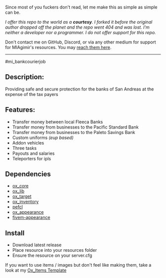 Since most of you fuckers don't read, let me make this as simple as simple can be.

*I offer this repo to the world as a **courtesy**. I forked it before the original author dropped off the planet and the repo went 404 and was lost. I'm neither a developer nor a programmer. I do not offer support for this repo.*

Don't contact me on GitHub, Discord, or via any other medium for support for MIAgimir's resources. You may [reach them here](https://github.com/Mesa-Indigo).

---

#mi_bankcourierjob

## Description:
Providing safe and secure protection for the banks of San Andreas at the expense of the tax payers

## Features:
* Transfer money between local Fleeca Banks
* Transfer money from businesses to the Pacific Standard Bank
* Transfer money from businesses to the Paleto Savings Bank
* Custom uniforms *(eup based)*
* Addon vehicles
* Three tasks
* Payouts and salaries
* Teleporters for ipls

## Dependencies
* [ox_core](https://github.com/overextended/ox_core)
* [ox_lib](https://github.com/overextended/ox_lib)
* [ox_target](https://github.com/overextended/ox_target)
* [ox_inventory](https://github.com/overextended/ox_inventory)
* [pefcl](https://github.com/project-error/pefcl)
* [ox_appearance](https://github.com/overextended/ox_appearance/tree/main)
* [fivem-appearance](https://github.com/pedr0fontoura/fivem-appearance)

## Install
- Download latest release
- Place resource into your resources folder
- Ensure the resource on your server.cfg

If you want to use items / images but don't feel like making them, take a look at my [Ox_Items Template](https://github.com/MIAgimir/Ox_Inventory-ItemsTemplate/releases)
